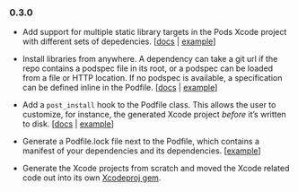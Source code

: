 ### 0.3.0

* Add support for multiple static library targets in the Pods Xcode project
  with different sets of depedencies. [[docs][targets-docs] | [example][targets-example]]

* Install libraries from anywhere. A dependency can take a git url if the repo
  contains a podspec file in its root, or a podspec can be loaded from a file
  or HTTP location. If no podspec is available, a specification can be defined
  inline in the Podfile. [[docs][spec-outside-spec-repo-docs] | [example][spec-outside-spec-repo-example]]

* Add a `post_install` hook to the Podfile class. This allows the user to
  customize, for instance, the generated Xcode project _before_ it’s written
  to disk. [[docs][post-install-docs] | [example][post-install-example]]

* Generate a Podfile.lock file next to the Podfile, which contains a manifest
  of your dependencies and its dependencies. [[example][lock-file-example]]

* Generate the Xcode projects from scratch and moved the Xcode related code out
  into its own [Xcodeproj gem][xcodeproj].



[targets-docs]: https://github.com/CocoaPods/CocoaPods/blob/master/lib/cocoapods/podfile.rb#L151
[targets-example]: https://github.com/CocoaPods/CocoaPods/blob/master/examples/MacRubySample/Podfile
[xcodeproj]: https://github.com/CocoaPods/Xcodeproj
[spec-outside-spec-repo-docs]: https://github.com/CocoaPods/CocoaPods/blob/master/lib/cocoapods/podfile.rb#L82
[spec-outside-spec-repo-example]: https://github.com/CocoaPods/CocoaPods/blob/master/examples/SSCatalog/Podfile
[post-install-docs]: https://github.com/CocoaPods/CocoaPods/blob/master/lib/cocoapods/podfile.rb#L185
[post-install-example]: https://github.com/CocoaPods/CocoaPods/blob/master/examples/MacRubySample/Podfile#L17
[lock-file-example]: https://github.com/CocoaPods/CocoaPods/blob/master/examples/RKTwitter/Podfile.lock
